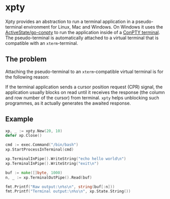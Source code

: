 # xpty

Xpty provides an abstraction to run a terminal application in a pseudo-terminal environment for Linux, Mac and Windows. On Windows it uses the [ActiveState/go-conpty](https://github.com/ActiveState/go-conpty) to run the application inside of a [ConPTY terminal](https://devblogs.microsoft.com/commandline/windows-command-line-introducing-the-windows-pseudo-console-conpty/). The pseudo-terminal is automatically attached to a virtual terminal that is compatible with an `xterm`-terminal.

## The problem

Attaching the pseudo-terminal to an `xterm`-compatible virtual terminal is for the following reason:

If the terminal application sends  a cursor position request (CPR) signal, the application usually blocks on read until it
receives the response (the column and row number of the cursor) from terminal. `xpty` helps unblocking such programmes, as it actually generates the awaited response.

## Example

```go
xp, _ := xpty.New(20, 10)
defer xp.Close()

cmd := exec.Command("/bin/bash")
xp.StartProcessInTerminal(cmd)

xp.TerminalInPipe().WriteString("echo hello world\n")
xp.TerminalInPipe().WriteString("exit\n")

buf := make([]byte, 1000)
n, _ := xp.TerminalOutPipe().Read(buf)

fmt.Printf("Raw output:\n%s\n", string(buf[:n]))
fmt.Printf("Terminal output:\n%s\n", xp.State.String())
```
